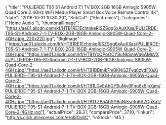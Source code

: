 {
	"title": "PULIERDE T95 S1 Android 7.1 TV BOX 2GB 16GB Amlogic S905W Quad Core 2.4GHz WiFi Media Player Smart Box Voice Remote Control 4K",
	"date": "2018-10-31 10:30:20",
	"SubCat": ["Electronics"],
	"categories": ["Home Audio "],
	"thumbnailImage": "https://ae01.alicdn.com/kf/HTB1RE1EchtnkeRjSZSgq6xAuXXas/PULIERDE-T95-S1-Android-7-1-TV-BOX-2GB-16GB-Amlogic-S905W-Quad-Core-2-4GHz.jpg_220x220.jpg",
	"BigImage": ["https://ae01.alicdn.com/kf/HTB1RE1EchtnkeRjSZSgq6xAuXXas/PULIERDE-T95-S1-Android-7-1-TV-BOX-2GB-16GB-Amlogic-S905W-Quad-Core-2-4GHz.jpg","https://ae01.alicdn.com/kf/HTB1YcOPoOCYBuNkSnaVq6AMsVXar/PULIERDE-T95-S1-Android-7-1-TV-BOX-2GB-16GB-Amlogic-S905W-Quad-Core-2-4GHz.jpg","https://ae01.alicdn.com/kf/HTB1BBtnik7mBKNjSZFyq6zydFXaX/PULIERDE-T95-S1-Android-7-1-TV-BOX-2GB-16GB-Amlogic-S905W-Quad-Core-2-4GHz.jpg","https://ae01.alicdn.com/kf/HTB1LGyEAhGYBuNjy0Fnq6x5lpXam/PULIERDE-T95-S1-Android-7-1-TV-BOX-2GB-16GB-Amlogic-S905W-Quad-Core-2-4GHz.jpg","https://ae01.alicdn.com/kf/HTB1TZB5AbSYBuNjSspfq6AZCpXaT/PULIERDE-T95-S1-Android-7-1-TV-BOX-2GB-16GB-Amlogic-S905W-Quad-Core-2-4GHz.jpg"],
	"actualPrice": 29.31,
	"comparePrice": 37.10,
	"linkurl": "http://s.click.aliexpress.com/e/qISGv6C",
	"inStock": 145
}
